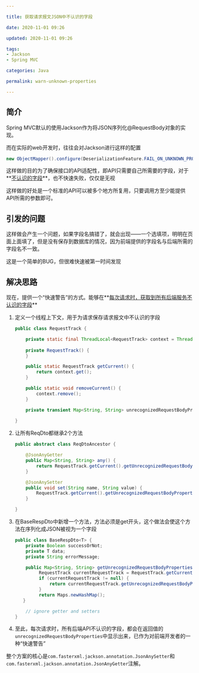 ```yaml
---

title: 获取请求报文JSON中不认识的字段

date: 2020-11-01 09:26

updated: 2020-11-01 09:26

tags:
- Jackson
- Spring MVC

categories: Java

permalink: warn-unknown-properties

---
```


## 简介

Spring MVC默认的使用Jackson作为将JSON序列化@RequestBody对象的实现。

而在实际的web开发时，往往会对Jackson进行这样的配置

~~~java
new ObjectMapper().configure(DeserializationFeature.FAIL_ON_UNKNOWN_PROPERTIES, false)
~~~



这样做的目的为了确保接口的API适配性，即API只需要自己所需要的字段，对于**<u>不认识的字段</u>**，也不快速失败，仅仅是无视

这样做的好处是一个标准的API可以被多个地方所复用，只要调用方至少能提供API所需的参数即可。



## 引发的问题

这样做会产生一个问题，如果字段名搞错了，就会出现——一个选填项，明明在页面上面填了，但是没有保存到数据库的情况，因为前端提供的字段名与后端所需的字段名不一致。

这是一个简单的BUG，但很难快速被第一时间发现



## 解决思路

现在，提供一个“快速警告”的方式。能够在**<u>每次请求时，获取到所有后端服务不认识的字段</u>**

1. 定义一个线程上下文，用于为请求保存请求报文中不认识的字段

   ~~~java
   public class RequestTrack {
   
       private static final ThreadLocal<RequestTrack> context = ThreadLocal.withInitial(RequestTrack::new);
       
       private RequestTrack() {
       }
   
       public static RequestTrack getCurrent() {
           return context.get();
       }
   
       public static void removeCurrent() {
           context.remove();
       }    
   
       private transient Map<String, String> unrecognizedRequestBodyProperties = Maps.newHashMap();
       
   }
   ~~~



2. 让所有ReqDto都继承2个方法

   ~~~java
   public abstract class ReqDtoAncestor {
   
       @JsonAnyGetter
       public Map<String, String> any() {
           return RequestTrack.getCurrent().getUnrecognizedRequestBodyProperties();
       }
   
       @JsonAnySetter
       public void set(String name, String value) {
           RequestTrack.getCurrent().getUnrecognizedRequestBodyProperties().put(name, value);
       }
   
   }
   ~~~

   

3. 在BaseRespDto中新增一个方法，方法必须是get开头，这个做法会使这个方法在序列化成JSON被视为一个字段

   ~~~java
   public class BaseRespDto<T> {
       private Boolean successOrNot;
       private T data;
       private String errorMessage;
   
       public Map<String, String> getUnrecognizedRequestBodyProperties() {
   		    RequestTrack currentRequestTrack = RequestTrack.getCurrent();
   		    if (currentRequestTrack != null) {
   			    return currentRequestTrack.getUnrecognizedRequestBodyProperties();
   	    	}
   		    return Maps.newHashMap();
   	  }
   
       // ignore getter and setters
   }
   ~~~



4. 至此，每次请求时，所有后端API不认识的字段，都会在返回值的`unrecognizedRequestBodyProperties`中显示出来，已作为对前端开发者的一种“快速警告”



整个方案的核心是`com.fasterxml.jackson.annotation.JsonAnySetter`和`com.fasterxml.jackson.annotation.JsonAnyGetter`注解。